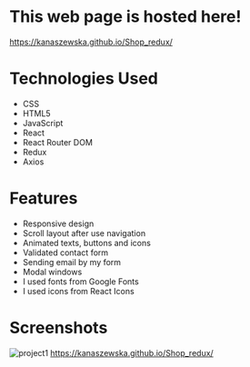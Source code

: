 # This web page is hosted here!
https://kanaszewska.github.io/Shop_redux/


# Technologies Used
* CSS
* HTML5
* JavaScript
* React
* React Router DOM
* Redux
* Axios


# Features
* Responsive design
* Scroll layout after use navigation
* Animated texts, buttons and icons
* Validated contact form
* Sending email by my form
* Modal windows
* I used fonts from Google Fonts
* I used icons from React Icons



# Screenshots

![project1](https://user-images.githubusercontent.com/106904594/201994025-ed197d27-c893-4b17-81c4-a836106801ab.jpg)
https://kanaszewska.github.io/Shop_redux/
